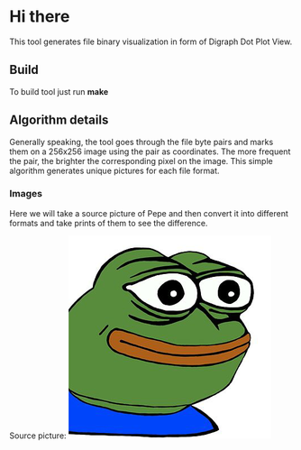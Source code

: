 # Hi there
This tool generates file binary visualization in form of Digraph Dot Plot View.

## Build
To build tool just run **make**

## Algorithm details
Generally speaking, the tool goes through the file byte pairs and marks them on a 256x256 image using the pair as coordinates. The more frequent the pair, the brighter the corresponding pixel on the image. This simple algorithm generates unique pictures for each file format.

### Images
Here we will take a source picture of Pepe and then convert it into different formats and take prints of them to see the difference.

Source picture:
![Pepe source](https://github.com/Astroner/c-file-print/blob/master/examples/pepe.png)
